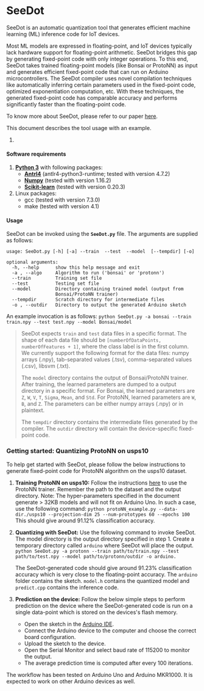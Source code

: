 # SeeDot

SeeDot is an automatic quantization tool that generates efficient machine learning (ML) inference code for IoT devices.

Most ML models are expressed in floating-point, and IoT devices typically lack hardware support for floating-point arithmetic. SeeDot bridges this gap by generating fixed-point code with only integer operations. To this end, SeeDot takes trained floating-point models (like Bonsai or ProtoNN) as input and generates efficient fixed-point code that can run on Arduino microcontrollers. The SeeDot compiler uses novel compilation techniques like automatically inferring certain parameters used in the fixed-point code, optimized exponentiation computation, etc. With these techniques, the generated fixed-point code has comparable accuracy and performs significantly faster than the floating-point code.

To know more about SeeDot, please refer to our paper [here](https://www.microsoft.com/en-us/research/publication/compiling-kb-sized-machine-learning-models-to-constrained-hardware/).

This document describes the tool usage with an example.

1. 

#### **Software requirements**

1. [**Python 3**](https://www.python.org/) with following packages:
   - **[Antrl4](http://www.antlr.org/)** (antlr4-python3-runtime; tested with version 4.7.2)
   - **[Numpy](http://www.numpy.org/)** (tested with version 1.16.2)
   - **[Scikit-learn](https://scikit-learn.org/stable/)** (tested with version 0.20.3)
2. Linux packages:
   - gcc (tested with version 7.3.0)
   - make (tested with version 4.1)

#### **Usage**

SeeDot can be invoked using the **`SeeDot.py`** file. The arguments are supplied as follows:

```
usage: SeeDot.py [-h] [-a] --train  --test  --model  [--tempdir] [-o]

optional arguments:
  -h, --help      show this help message and exit
  -a , --algo     Algorithm to run ('bonsai' or 'protonn')
  --train         Training set file
  --test          Testing set file
  --model         Directory containing trained model (output from
                  Bonsai/ProtoNN trainer)
  --tempdir       Scratch directory for intermediate files
  -o , --outdir   Directory to output the generated Arduino sketch
```

An example invocation is as follows:
`python SeeDot.py -a bonsai --train train.npy --test test.npy --model Bonsai/model`

> SeeDot expects `train` and `test` data files in a specific format. The shape of each data file should be `[numberOfDataPoints, numberOfFeatures + 1]`, where the class label is in the first column. We currently support the following format for the data files: numpy arrays (.npy), tab-separated values (.tsv), comma-separated values (.csv), libsvm (.txt).
>
> The `model` directory contains the output of Bonsai/ProtoNN trainer. After training, the learned parameters are dumped to a output directory in a specific format. For Bonsai, the learned parameters are `Z`, `W`, `V`, `T`, `Sigma`, `Mean`, and `Std`. For ProtoNN, learned parameters are `W`, `B`, and `Z`. The parameters can be either numpy arrays (.npy) or in plaintext.
>
> The `tempdir` directory contains the intermediate files generated by the compiler. The `outdir` directory will contain the device-specific fixed-point code.

### Getting started: Quantizing ProtoNN on usps10

To help get started with SeeDot, please follow the below instructions to generate fixed-point code for ProtoNN algorithm on the usps10 dataset.

1. **Training ProtoNN on usps10:** Follow the instructions [here](https://github.com/Microsoft/EdgeML/tree/master/tf/examples/ProtoNN) to use the ProtoNN trainer. Remember the path to the dataset and the output directory.
   Note: The hyper-parameters specified in the document generate > 32KB models and will not fit on Arduino Uno. In such a case, use the following command:
   `python protoNN_example.py --data-dir./usps10 --projection-dim 25 --num-prototypes 60 --epochs 100`
   This should give around 91.12% classification accuracy.

2. **Quantizing with SeeDot:** Use the following command to invoke SeeDot. The model directory is the output directory specified in step 1. Create a temporary directory called `arduino` where SeeDot will place the output.
   `python SeeDot.py -a protonn --train path/to/train.npy --test path/to/test.npy --model path/to/protonn/outdir -o arduino.`

   The SeeDot-generated code should give around 91.23% classification accuracy which is very close to the floating-point accuracy.
   The `arduino` folder contains the sketch. `model.h` contains the quantized model and `predict.cpp` contains the inference code.

3. **Prediction on the device:** Follow the below simple steps to perform prediction on the device where the SeeDot-generated code is run on a single data-point which is stored on the devices's flash memory.

   - Open the sketch in the [Arduino IDE](https://www.arduino.cc/en/main/software).
   - Connect the Arduino device to the computer and choose the correct board configuration.
   - Upload the sketch to the device.
   - Open the Serial Monitor and select baud rate of 115200 to monitor the output.
   - The average prediction time is computed after every 100 iterations.

The workflow has been tested on Arduino Uno and Arduino MKR1000. It is expected to work on other Arduino devices as well.